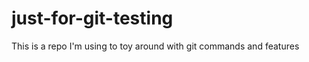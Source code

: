 just-for-git-testing
====================

This is a repo I'm using to toy around with git commands and features